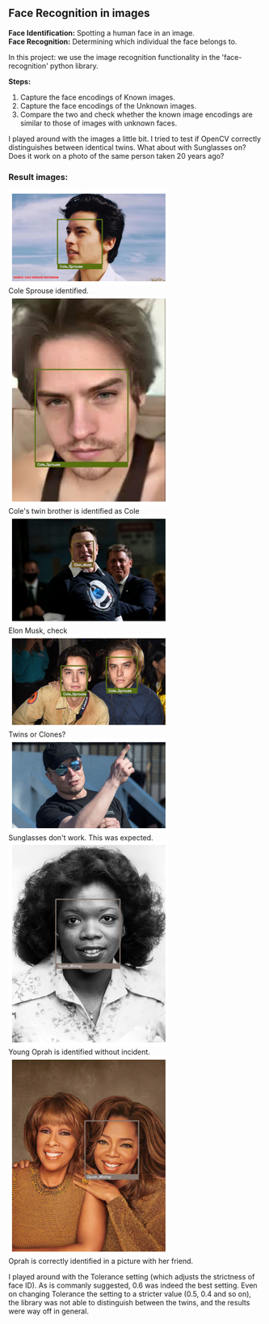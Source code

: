## Face Recognition in images

**Face Identification:** Spotting a human face in an image. <br>
**Face Recognition:** Determining which individual the face belongs to. 

In this project: we use the image recognition functionality in the 'face-recognition' python library.

**Steps:** <br>
1) Capture the face encodings of Known images. <br>
2) Capture the face encodings of the Unknown images. <br>
3) Compare the two and check whether the known image encodings are similar to those of images with unknown faces.

I played around with the images a little bit. I tried to test if OpenCV correctly distinguishes between identical twins. What about with Sunglasses on? 
Does it work on a photo of the same person taken 20 years ago?

### Result images:

![Result7](result_images/result7.png) <br>Cole Sprouse identified.<br>
![Result4](result_images/result4.png) <br>Cole's twin brother is identified as Cole <br>
![Result5](result_images/result5.png) <br>Elon Musk, check<br>
![Result6](result_images/result6.png) <br>Twins or Clones?<br>
![Result1](result_images/result1.png) <br>Sunglasses don't work. This was expected.<br>
![Result2](result_images/result2.png) <br>Young Oprah is identified without incident.<br>
![Result3](result_images/result3.png) <br>Oprah is correctly identified in a picture with her friend.<br>

I played around with the Tolerance setting (which adjusts the strictness of face ID).
As is commanly suggested, 0.6 was indeed the best setting. Even on changing Tolerance the setting to a stricter value (0.5, 0.4 and so on), the library was not able to distinguish between the twins, and the results were way off in general. 

